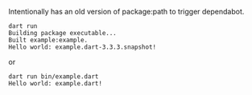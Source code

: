 Intentionally has an old version of package:path to trigger dependabot.

```
dart run  
Building package executable... 
Built example:example.
Hello world: example.dart-3.3.3.snapshot!
```

or

```
dart run bin/example.dart 
Hello world: example.dart!
```
